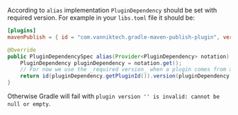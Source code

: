 According to `alias` implementation `PluginDependency` should be set with required version. For example in your `libs.toml` file it should be:

```toml
[plugins]  
mavenPublish = { id = "com.vanniktech.gradle-maven-publish-plugin", version = { require = "0.20.0" } }
```

```java
@Override  
public PluginDependencySpec alias(Provider<PluginDependency> notation) {  
    PluginDependency pluginDependency = notation.get();  
    // For now we use the _required version_ when a plugin comes from a catalog  
    return id(pluginDependency.getPluginId()).version(pluginDependency.getVersion().getRequiredVersion());  
}
```

Otherwise Gradle will fail with `plugin version '' is invalid: cannot be null or empty`.